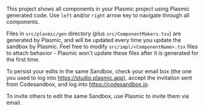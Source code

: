 This project shows all components in your Plasmic project using Plasmic
generated code. Use `left` and/or `right` arrow key to navigate through all
components.

Files in `src/plasmic/gen` directory (plus `src/ComponentMakers.tsx`) are generated
by Plasmic, and will be updated every time you update the sandbox by Plasmic. Feel
free to modify `src/impl/<ComponentName>.tsx` files to attach behavior - Plasmic
won't update these files after it is generated for the first time.

To persist your edits in the same Sandbox, check your email box (the one you
used to log into https://studio.plasmic.app), accept the invitation sent
from Codesandbox, and log into https://codesandbox.io.

To invite others to edit the same Sandbox, use Plasmic to invite them via email.
